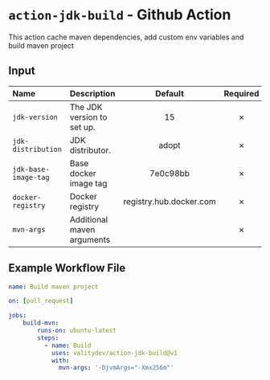 # `action-jdk-build` - **Github Action**

This action cache maven dependencies, add custom env variables and build maven project

## Input

| Name                 | Description                |         Default         | Required |
|:---------------------|----------------------------|:-----------------------:|:--------:|
| `jdk-version`        | The JDK version to set up. |           15            |    ✗     |
| `jdk-distribution`   | JDK distributor.           |          adopt          |    ✗     |
| `jdk-base-image-tag` | Base docker image tag      |        7e0c98bb         |    ✗     |
| `docker-registry`    | Docker registry            | registry.hub.docker.com |    ✗     |
| `mvn-args`           | Additional maven arguments |                         |    ✗     |
## Example Workflow File

```yaml
name: Build maven project

on: [pull_request]

jobs:
    build-mvn:
        runs-on: ubuntu-latest
        steps:
          - name: Build
            uses: valitydev/action-jdk-build@v1
            with:
              mvn-args: '-DjvmArgs="-Xmx256m"'
```
